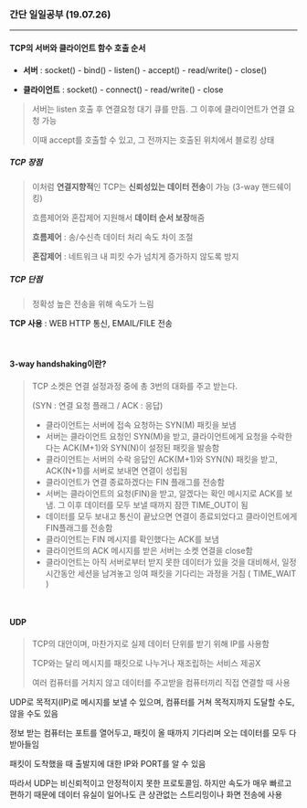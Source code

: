 ### 간단 일일공부 (19.07.26)

---

#### TCP의 서버와 클라이언트 함수 호출 순서

- **서버** : socket() - bind() - listen() - accept() - read/write() - close()

- **클라이언트** : socket() - connect() - read/write() - close

> 서버는 listen 호출 후 연결요청 대기 큐를 만듬. 그 이후에 클라이언트가 연결 요청 가능
>
> 이때 accept를 호출할 수 있고, 그 전까지는 호출된 위치에서 블로킹 상태

##### TCP 장점

> 이처럼 **연결지향적**인 TCP는 **신뢰성있는 데이터 전송**이 가능 (3-way 핸드쉐이킹)
>
> 흐름제어와 혼잡제어 지원해서 **데이터 순서 보장**해줌
>
> **흐름제어** : 송/수신측 데이터 처리 속도 차이 조절
>
> **혼잡제어** : 네트워크 내 피킷 수가 넘치게 증가하지 않도록 방지

##### TCP 단점

> 정확성 높은 전송을 위해 속도가 느림

**TCP 사용** : WEB HTTP 통신, EMAIL/FILE 전송

<br>

#### 3-way handshaking이란?

> TCP 소켓은 연결 설정과정 중에 총 3번의 대화를 주고 받는다.
>
> (SYN : 연결 요청 플래그 / ACK : 응답)
>
> - 클라이언트는 서버에 접속 요청하는 SYN(M) 패킷을 보냄
> - 서버는 클라이언트 요청인 SYN(M)을 받고, 클라이언트에게 요청을 수락한다는 ACK(M+1)와 SYN(N)이 설정된 패킷을 발송함
> - 클라이언트는 서버의 수락 응답인 ACK(M+1)와 SYN(N) 패킷을 받고, ACK(N+1)를 서버로 보내면 연결이 성립됨
> - 클라이언트가 연결 종료하겠다는 FIN 플래그를 전송함
> - 서버는 클라이언트의 요청(FIN)을 받고, 알겠다는 확인 메시지로 ACK를 보냄. 그 이후 데이터를 모두 보낼 때까지 잠깐 TIME_OUT이 됨
> - 데이터를 모두 보내고 통신이 끝났으면 연결이 종료되었다고 클라이언트에게 FIN플래그를 전송함
> - 클라이언트는 FIN 메시지를 확인했다는 ACK를 보냄
> - 클라이언트의 ACK 메시지를 받은 서버는 소켓 연결을 close함
> - 클라이언트는 아직 서버로부터 받지 못한 데이터가 있을 것을 대비해서, 일정 시간동안 세션을 남겨놓고 잉여 패킷을 기다리는 과정을 거침 ( TIME_WAIT )

<br>

#### UDP

> TCP의 대안이며, 마찬가지로 실제 데이터 단위를 받기 위해 IP를 사용함
>
> TCP와는 달리 메시지를 패킷으로 나누거나 재조립하는 서비스 제공X
>
> 여러 컴퓨터를 거치지 않고 데이터를 주고받을 컴퓨터끼리 직접 연결할 때 사용

UDP로 목적지(IP)로 메시지를 보낼 수 있으며, 컴퓨터를 거쳐 목적지까지 도달할 수도, 않을 수도 있음

정보 받는 컴퓨터는 포트를 열어두고, 패킷이 올 때까지 기다리며 오는 데이터를 모두 다 받아들임

패킷이 도착했을 때 출발지에 대한 IP와 PORT를 알 수 있음

따라서 UDP는 비신뢰적이고 안정적이지 못한 프로토콜임. 하지만 속도가 매우 빠르고 편하기 때문에 데이터 유실이 일어나도 큰 상관없는 스트리밍이나 화면 전송에 사용